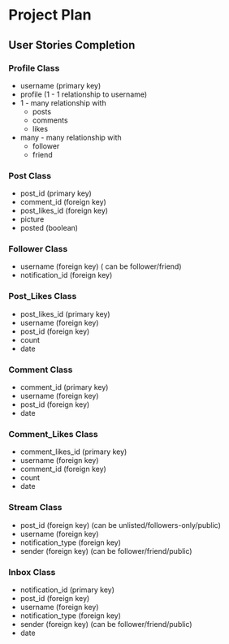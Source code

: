 # Project Plan

## User Stories Completion

### Profile Class

* username (primary key)
* profile (1 - 1 relationship to username)
* 1 - many relationship with
  * posts
  * comments
  * likes
* many - many relationship with
  * follower
  * friend

### Post Class

* post_id (primary key)
* comment_id (foreign key)
* post_likes_id (foreign key)
* picture
* posted (boolean)

### Follower Class

* username (foreign key) ( can be follower/friend)
* notification_id (foreign key)

### Post_Likes Class

* post_likes_id (primary key)
* username (foreign key)
* post_id (foreign key)
* count
* date

### Comment Class

* comment_id (primary key)
* username (foreign key)
* post_id (foreign key)
* date

### Comment_Likes Class

* comment_likes_id (primary key)
* username (foreign key)
* comment_id (foreign key)
* count
* date

### Stream Class

* post_id (foreign key) (can be unlisted/followers-only/public)
* username (foreign key)
* notification_type (foreign key)
* sender (foreign key) (can be follower/friend/public)

### Inbox Class

* notification_id (primary key)
* post_id (foreign key)
* username (foreign key)
* notification_type (foreign key)
* sender (foreign key) (can be follower/friend/public)
* date
